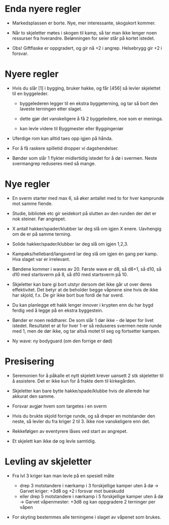 # Enda nyere regler

* Markedsplassen er borte. Nye, mer interessante, skogskort kommer.

* Når to skjeletter møtes i skogen til kamp, så tar man ikke lenger noen
  ressurser fra hverandre. Belønningen for seier står på kortet istedet.

* Obs! Giftflaske er oppgradert, og gir nå +2 i angrep. Helsebrygg gir +2 i
  forsvar.

# Nyere regler

* Hvis du slår [1] i bygging, bruker hakke, og får [456] så levler skjelettet
  til en byggeleder.

  - byggelederen legger til en ekstra byggeterning, og tar så bort den laveste
    terningen etter slaget.

  - dette gjør det vanskeligere å få 2 byggeledere, noe som er meninga.

  - kan levle videre til Byggmester eller Byggingeniør

* Uferdige rom kan alltid taes opp igjen på hånda.

* For å få raskere spilletid dropper vi dagshendelser.

* Bønder som slår 1 flykter midlertidig istedet for å dø i svermen.
  Neste svermangrep reduseres med så mange.

# Nye regler

* En sverm starter med max 6, så øker antallet med to for hver kamprunde mot
  samme fiende.

* Studie, bibliotek etc gir seidekort på slutten av den runden der det er nok
  steiner. Før angrepet.

* X antall hakker/spader/klubber lar deg slå om igjen X enere. Uavhengig om de
  er på samme terning.

* Solide hakker/spader/klubber lar deg slå om igjen 1,2,3.

* Kampøks/hellebard/langsverd lar deg slå om igjen én gang per kamp. Hva slaget
  var er irrelevant.

* Bøndene kommer i waves av 20. Første wave er d8, så d8+1, så d10, så d10 med
  startsverm på 8, så d10 med startsverm på 10.

* Skjeletter kan bare gi bort utstyr dersom det ikke går ut over deres effektivitet.
  Det betyr at de beholder begge våpnene sine hvis de ikke har skjold, f.x.
  De gir ikke bort bue fordi de har sverd.

* Du kan planlegge ett hakk lenger innover i krypten enn du har bygd ferdig ved
  å legge på en ekstra byggestein.

* Bønder er noen reddharer. De som slår 1 dør ikke - de løper for livet istedet.
  Resultatet er at for hver 1-er så reduseres svermen neste runde med 1, men de
  dør ikke, og tar altså motet til seg og fortsetter kampen.

* Ny wave: ny bodyguard (om den forrige er død)

# Presisering

* Seremonien for å påkalle et nytt skjelett krever uansett 2 stk skjeletter til
  å assistere. Det er ikke kun for å frakte dem til kirkegården.

* Skjeletter kan bare bytte hakke/spade/klubbe hvis de allerede har akkurat den
  samme.

* Forsvar avgjør hvem som targetes i en sverm

* Hvis du brukte skjold forrige runde, og så dreper en motstander den neste, så
  levler du fra kriger 2 til 3. Ikke noe vanskeligere enn det.

* Rekkefølgen av eventyrere låses ved start av angrepet.

* Et skjelett kan ikke dø og levle samtidig.

# Levling av skjeletter

* Fra lvl 3 kriger kan man levle på en spesiell måte
  - drep 3 motstandere i nærkamp i 3 forskjellige kamper uten å dø
    -> Garvet kriger: +3d8 og +2 i forsvar mot bueskudd
  - eller drep 5 motstandere i nærkamp i 5 forskjellige kamper uten å dø
    -> Garvet våpenmester: +3d8 og kan oppgradere 2 terninger per våpen

* For skyting bestemmes alle terningene i slaget av våpenet som brukes.
